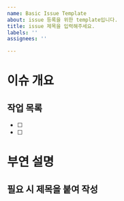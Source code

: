 ```yaml
---
name: Basic Issue Template
about: issue 등록을 위한 template입니다.
title: issue 제목을 입력해주세요.
labels: ''
assignees: ''

---
```


# 이슈 개요

<!-- 이슈의 주요 내용을 간략하게 설명해 주세요. -->

## 작업 목록

- [ ] 
- [ ] 

# 부연 설명

<!-- 원한다면 이슈 배경, 문제의 원인, 특정 논의나 결정 등에 대한 설명을 추가할 수 있습니다. -->

## 필요 시 제목을 붙여 작성

